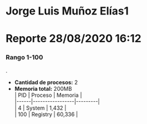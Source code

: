 # Jorge Luis Muñoz Elías1
# Reporte 28/08/2020 16:12
### Rango 1-100  
 .
- **Cantidad de procesos:** 2 
- **Memoria total:** 200MB        
| PID  | Proceso         | Memoria |        
|------|-----------------|---------|            	
| 4  | System             | 1,432     |          
| 100  | Registry             | 60,336     |          
